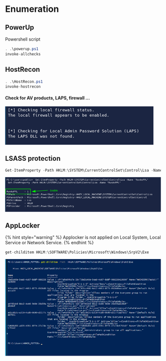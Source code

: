 # Enumeration

## PowerUp

Powershell script

```csharp
. .\powerup.ps1
invoke-allchecks
```

## HostRecon

```csharp
. .\HostRecon.ps1
invoke-hostrecon
```

#### Check for AV products, LAPS, firewall ...

![](<../../../../.gitbook/assets/image (8).png>)

## LSASS protection

```csharp
Get-ItemProperty -Path HKLM:\SYSTEM\CurrentControlSet\Control\Lsa -Name "RunAsPPL"
```

![](<../../../../.gitbook/assets/image (32).png>)

## AppLocker

{% hint style="warning" %}
Applocker is not applied on Local System, Local Service or Network Service.
{% endhint %}

```csharp
get-childitem HKLM:\SOFTWARE\Policies\Microsoft\Windows\SrpV2\Exe
```

![](<../../../../.gitbook/assets/image (6).png>)
